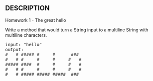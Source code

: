 DESCRIPTION
------------

Homework 1 - The great hello

Write a method that would turn a String input to a multiline String with multiline characters.

<pre>
input: "hello"
output:
#   # ##### #     #      ###
#   # #     #     #     #   #
##### ####  #     #     #   #
#   # #     #     #     #   #
#   # ##### ##### #####  ###
</pre>

